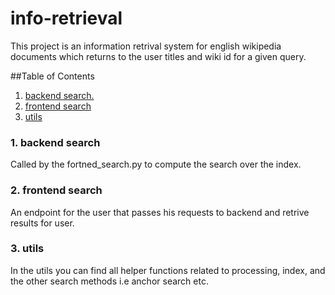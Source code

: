 # info-retrieval
This project is an information retrival system for english wikipedia documents which returns to the user titles and wiki id for a given query.  

##Table of Contents

1. [ backend search. ](#desc)
2. [ frontend search ](#usage)
3. [utils](#usage)

<a name="desc"></a>
### 1. backend search
Called by the fortned_search.py to compute the search over the index.



<a name="usage"></a>
### 2. frontend search

An endpoint for the user that passes his requests to backend and retrive results for user.

<a name="usage"></a>
### 3. utils

In the utils you can find all helper functions related to processing, index, and the other search methods i.e anchor search etc.
